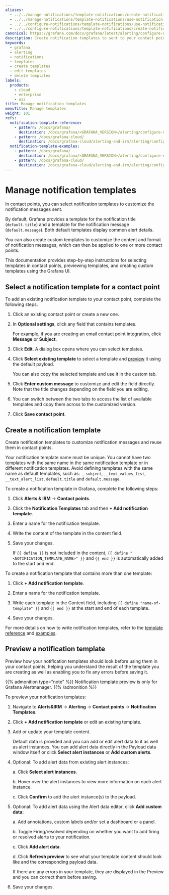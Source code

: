 ```yaml
---
aliases:
  - ../../manage-notifications/template-notifications/create-notification-templates/ # /docs/grafana/<GRAFANA_VERSION>/alerting/manage-notifications/template-notifications/create-notification-templates/
  - ../../manage-notifications/template-notifications/use-notification-templates/ # /docs/grafana/<GRAFANA_VERSION>/alerting/manage-notifications/template-notifications/use-notification-templates/
  - ../../configure-notifications/template-notifications/use-notification-templates/ # /docs/grafana/<GRAFANA_VERSION>/alerting/manage-notifications/template-notifications/use-notification-templates/
  - ../../configure-notifications/template-notifications/create-notification-templates/ # /docs/grafana/<GRAFANA_VERSION>/alerting/manage-notifications/template-notifications/create-notification-templates/
canonical: https://grafana.com/docs/grafana/latest/alerting/configure-notifications/template-notifications/manage-notification-templates/
description: Create notification templates to sent to your contact points
keywords:
  - grafana
  - alerting
  - notifications
  - templates
  - create templates
  - edit templates
  - delete templates
labels:
  products:
    - cloud
    - enterprise
    - oss
title: Manage notification templates
menuTitle: Manage templates
weight: 101
refs:
  notification-template-reference:
    - pattern: /docs/grafana/
      destination: /docs/grafana/<GRAFANA_VERSION>/alerting/configure-notifications/template-notifications/reference/
    - pattern: /docs/grafana-cloud/
      destination: /docs/grafana-cloud/alerting-and-irm/alerting/configure-notifications/template-notifications/reference/
  notification-template-examples:
    - pattern: /docs/grafana/
      destination: /docs/grafana/<GRAFANA_VERSION>/alerting/configure-notifications/template-notifications/language/
    - pattern: /docs/grafana-cloud/
      destination: /docs/grafana-cloud/alerting-and-irm/alerting/configure-notifications/template-notifications/language/
---
```


# Manage notification templates

In contact points, you can select notification templates to customize the notification messages sent.

By default, Grafana provides a template for the notification title (`default.title`) and a template for the notification message (`default.message`). Both default templates display common alert details.

You can also create custom templates to customize the content and format of notification messages, which can then be applied to one or more contact points.

This documentation provides step-by-step instructions for selecting templates in contact points, previewing templates, and creating custom templates using the Grafana UI.

## Select a notification template for a contact point

To add an existing notification template to your contact point, complete the following steps.

1. Click an existing contact point or create a new one.
1. In **Optional settings**, click any field that contains templates.

   For example, if you are creating an email contact point integration, click **Message** or **Subject**.

1. Click **Edit**.
   A dialog box opens where you can select templates.
1. Click **Select existing template** to select a template and [preview](#preview-a-notification-template) it using the default payload.

   You can also copy the selected template and use it in the custom tab.

1. Click **Enter custom message** to customize and edit the field directly. Note that the title changes depending on the field you are editing.

1. You can switch between the two tabs to access the list of available templates and copy them across to the customized version.

1. Click **Save contact point**.

## Create a notification template

Create notification templates to customize notification messages and reuse them in contact points.

Your notification template name must be unique. You cannot have two templates with the same name in the same notification template or in different notification templates. Avoid defining templates with the same name as default templates, such as: `__subject`, `__text_values_list`, `__text_alert_list`, `default.title` and `default.message`.

To create a notification template in Grafana, complete the following steps:

1. Click **Alerts & IRM** -> **Contact points**.
1. Click the **Notification Templates** tab and then **+ Add notification template**.

1. Enter a name for the notification template.

1. Write the content of the template in the content field.

1. Save your changes.

   If `{{ define }}` is not included in the content, `{{ define "<NOTIFICATION_TEMPLATE_NAME>" }}` and `{{ end }}` is automatically added to the start and end.

To create a notification template that contains more than one template:

1. Click **+ Add notification template**.

1. Enter a name for the notification template.

1. Write each template in the Content field, including `{{ define "name-of-template" }}` and `{{ end }}` at the start and end of each template.

1. Save your changes.

For more details on how to write notification templates, refer to the [template reference](ref:notification-template-reference) and [examples](ref:notification-template-examples).

## Preview a notification template

Preview how your notification templates should look before using them in your contact points, helping you understand the result of the template you are creating as well as enabling you to fix any errors before saving it.

{{% admonition type="note" %}}
Notification template preview is only for Grafana Alertmanager.
{{% /admonition %}}

To preview your notification templates:

1. Navigate to **Alerts&IRM** -> **Alerting** -> **Contact points** -> **Notification Templates**.
1. Click **+ Add notification template** or edit an existing template.
1. Add or update your template content.

   Default data is provided and you can add or edit alert data to it as well as alert instances. You can add alert data directly in the Payload data window itself or click **Select alert instances** or **Add custom alerts**.

1. Optional: To add alert data from existing alert instances:

   a. Click **Select alert instances**.

   b. Hover over the alert instances to view more information on each alert instance.

   c. Click **Confirm** to add the alert instance(s) to the payload.

1. Optional: To add alert data using the Alert data editor, click **Add custom data:**

   a. Add annotations, custom labels and/or set a dashboard or a panel.

   b. Toggle Firing/resolved depending on whether you want to add firing or resolved alerts to your notification.

   c. Click **Add alert data**.

   d. Click **Refresh preview** to see what your template content should look like and the corresponding payload data.

   If there are any errors in your template, they are displayed in the Preview and you can correct them before saving.

1. Save your changes.
